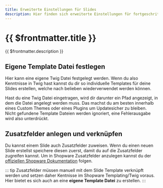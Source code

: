 ```yaml
---
title: Erweiterte Einstellungen für Slides
description: Hier finden sich erweiterte Einstellungen für fortgeschrittene Nutzer oder Entwickler.
---
```


# {{ $frontmatter.title }}
{{ $frontmatter.description }}

## Eigene Template Datei festlegen

Hier kann eine eigene Twig Datei festgelegt werden. Wenn du also Kenntnisse in Twig hast kannst du dir so individuelle Templates für deine Slides erstellen, welche nach belieben wiederverwendet werden können.

Hast du eine Twig Datei eingetragen, wird dir darunter ein Pfad angezeigt, in dem die Datei angelegt werden muss. Das machst du am besten innerhalb eines Custom Themes oder eines Plugins um Updatesicher zu bleiben. Nicht gefundene Template Dateien werden ignoriert, eine Fehlerausgabe wird also unterdrückt.

## Zusatzfelder anlegen und verknüpfen

Du kannst einem Slide auch Zusatzfelder zuweisen. Wenn du einen neuen Slide erstellst speichere diesen zuerst, damit du auf die Zusatzfelder zugreifen kannst. Um in Shopware Zusatzfelder anzulegen kannst du der [offiziellen Shopware Dokumentation](https://docs.shopware.com/de/shopware-6-de/einstellungen/zusatzfelder) folgen.

::: tip 
Zusatzfelder müssen manuell mit dem Slide Template verknüpft werden und setzen daher Kentnisse im Shopware Templating/Twig voraus. Hier bietet es sich auch an eine **eigene Template Datei** zu erstellen.
:::